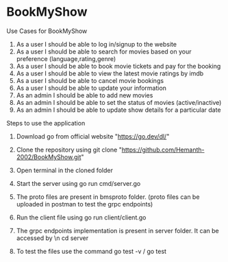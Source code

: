 # BookMyShow

Use Cases for BookMyShow

1. As a user I should be able to log in/signup to the website
2. As a user I should be able to search for movies based on your preference (language,rating,genre) 
3. As a user I should be able to book movie tickets and pay for the booking
4. As a user I should be able to view the latest movie ratings by imdb
5. As a user I should be able to cancel movie bookings
6. As a user I should be able to update your information
7. As an admin I should be able to add new movies
8. As an admin I should be able to set the status of movies (active/inactive)
9. As an admin I should be able to update show details for a particular date

Steps to use the application

1. Download go from official website "https://go.dev/dl/"

2. Clone the repository using 
    git clone "https://github.com/Hemanth-2002/BookMyShow.git"

3. Open terminal in the cloned folder 

4. Start the server using 
    go run cmd/server.go

5. The proto files are present in bmsproto folder. (proto files can be uploaded in postman to test the grpc endpoints)

6. Run the client file using 
    go run client/client.go

7. The grpc endpoints implementation is present in server folder. It can be accessed by \n
    cd server

8. To test the files use the command
    go test -v / go test
